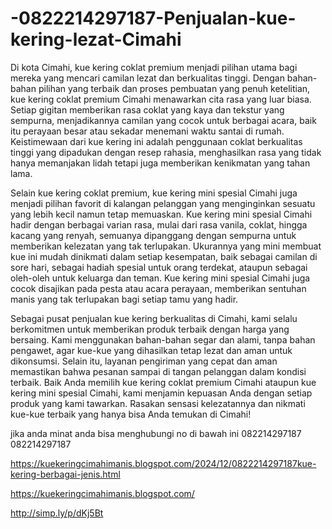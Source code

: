 # -0822214297187-Penjualan-kue-kering-lezat-Cimahi
Di kota Cimahi, kue kering coklat premium menjadi pilihan utama bagi mereka yang mencari camilan lezat dan berkualitas tinggi. Dengan bahan-bahan pilihan yang terbaik dan proses pembuatan yang penuh ketelitian, kue kering coklat premium Cimahi menawarkan cita rasa yang luar biasa. Setiap gigitan memberikan rasa coklat yang kaya dan tekstur yang sempurna, menjadikannya camilan yang cocok untuk berbagai acara, baik itu perayaan besar atau sekadar menemani waktu santai di rumah. Keistimewaan dari kue kering ini adalah penggunaan coklat berkualitas tinggi yang dipadukan dengan resep rahasia, menghasilkan rasa yang tidak hanya memanjakan lidah tetapi juga memberikan kenikmatan yang tahan lama.

Selain kue kering coklat premium, kue kering mini spesial Cimahi juga menjadi pilihan favorit di kalangan pelanggan yang menginginkan sesuatu yang lebih kecil namun tetap memuaskan. Kue kering mini spesial Cimahi hadir dengan berbagai varian rasa, mulai dari rasa vanila, coklat, hingga kacang yang renyah, semuanya dipanggang dengan sempurna untuk memberikan kelezatan yang tak terlupakan. Ukurannya yang mini membuat kue ini mudah dinikmati dalam setiap kesempatan, baik sebagai camilan di sore hari, sebagai hadiah spesial untuk orang terdekat, ataupun sebagai oleh-oleh untuk keluarga dan teman. Kue kering mini spesial Cimahi juga cocok disajikan pada pesta atau acara perayaan, memberikan sentuhan manis yang tak terlupakan bagi setiap tamu yang hadir.

Sebagai pusat penjualan kue kering berkualitas di Cimahi, kami selalu berkomitmen untuk memberikan produk terbaik dengan harga yang bersaing. Kami menggunakan bahan-bahan segar dan alami, tanpa bahan pengawet, agar kue-kue yang dihasilkan tetap lezat dan aman untuk dikonsumsi. Selain itu, layanan pengiriman yang cepat dan aman memastikan bahwa pesanan sampai di tangan pelanggan dalam kondisi terbaik. Baik Anda memilih kue kering coklat premium Cimahi ataupun kue kering mini spesial Cimahi, kami menjamin kepuasan Anda dengan setiap produk yang kami tawarkan. Rasakan sensasi kelezatannya dan nikmati kue-kue terbaik yang hanya bisa Anda temukan di Cimahi!

jika anda minat anda bisa menghubungi no di bawah ini
 082214297187
 082214297187

https://kuekeringcimahimanis.blogspot.com/2024/12/0822214297187kue-kering-berbagai-jenis.html

https://kuekeringcimahimanis.blogspot.com/

http://simp.ly/p/dKj5Bt

